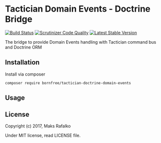 Tactician Domain Events - Doctrine Bridge
=========================================

[![Build Status](https://travis-ci.org/borNfreee/tactician-doctrine-domain-events.svg?branch=master)](https://travis-ci.org/bornfree/tactician-doctrine-domain-events)
[![Scrutinizer Code Quality](https://scrutinizer-ci.com/g/borNfreee/tactician-domain-events/badges/quality-score.png?b=master)](https://scrutinizer-ci.com/g/borNfreee/tactician-domain-events/?branch=master)
[![Latest Stable Version](https://poser.pugx.org/bornfree/tactician-doctrine-domain-events/v/stable)](https://packagist.org/packages/bornfree/tactician-doctrine-domain-events)

The bridge to provide Domain Events handling with Tactician command bus and Doctrine ORM

Installation
------------

Install via composer

```
composer require bornfree/tactician-doctrine-domain-events
```

Usage
-----

License
-------

Copyright (c) 2017, Maks Rafalko

Under MIT license, read LICENSE file.
